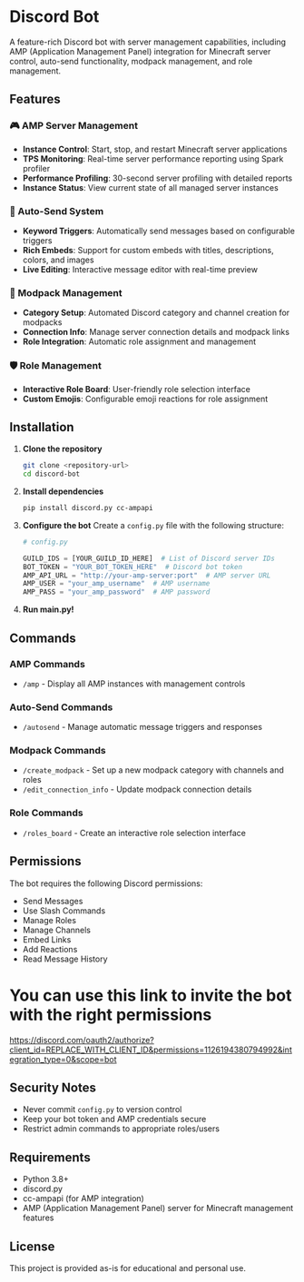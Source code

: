 # Discord Bot

A feature-rich Discord bot with server management capabilities, including AMP (Application Management Panel) integration for Minecraft server control, auto-send functionality, modpack management, and role management.

## Features

### 🎮 AMP Server Management
- **Instance Control**: Start, stop, and restart Minecraft server applications
- **TPS Monitoring**: Real-time server performance reporting using Spark profiler
- **Performance Profiling**: 30-second server profiling with detailed reports
- **Instance Status**: View current state of all managed server instances

### 📝 Auto-Send System
- **Keyword Triggers**: Automatically send messages based on configurable triggers
- **Rich Embeds**: Support for custom embeds with titles, descriptions, colors, and images
- **Live Editing**: Interactive message editor with real-time preview

### 🎯 Modpack Management
- **Category Setup**: Automated Discord category and channel creation for modpacks
- **Connection Info**: Manage server connection details and modpack links
- **Role Integration**: Automatic role assignment and management

### 🛡️ Role Management
- **Interactive Role Board**: User-friendly role selection interface
- **Custom Emojis**: Configurable emoji reactions for role assignment

## Installation

1. **Clone the repository**
   ```bash
   git clone <repository-url>
   cd discord-bot
   ```

2. **Install dependencies**
   ```bash
   pip install discord.py cc-ampapi
   ```

3. **Configure the bot**
   Create a `config.py` file with the following structure:
   ```python
   # config.py
   
   GUILD_IDS = [YOUR_GUILD_ID_HERE]  # List of Discord server IDs
   BOT_TOKEN = "YOUR_BOT_TOKEN_HERE"  # Discord bot token
   AMP_API_URL = "http://your-amp-server:port"  # AMP server URL
   AMP_USER = "your_amp_username"  # AMP username
   AMP_PASS = "your_amp_password"  # AMP password
   ```

4. **Run main.py!**


## Commands

### AMP Commands
- `/amp` - Display all AMP instances with management controls

### Auto-Send Commands
- `/autosend` - Manage automatic message triggers and responses

### Modpack Commands
- `/create_modpack` - Set up a new modpack category with channels and roles
- `/edit_connection_info` - Update modpack connection details

### Role Commands
- `/roles_board` - Create an interactive role selection interface


## Permissions

The bot requires the following Discord permissions:
- Send Messages
- Use Slash Commands
- Manage Roles
- Manage Channels
- Embed Links
- Add Reactions
- Read Message History

# You can use this link to invite the bot with the right permissions
https://discord.com/oauth2/authorize?client_id=REPLACE_WITH_CLIENT_ID&permissions=1126194380794992&integration_type=0&scope=bot 

## Security Notes

- Never commit `config.py` to version control
- Keep your bot token and AMP credentials secure
- Restrict admin commands to appropriate roles/users

## Requirements

- Python 3.8+
- discord.py
- cc-ampapi (for AMP integration)
- AMP (Application Management Panel) server for Minecraft management features

## License

This project is provided as-is for educational and personal use.
